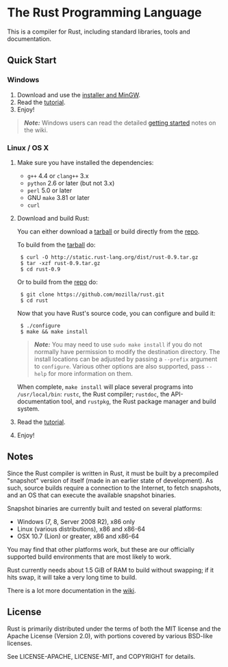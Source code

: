 # The Rust Programming Language

This is a compiler for Rust, including standard libraries, tools and
documentation.

## Quick Start

### Windows

1. Download and use the [installer and MinGW][win-wiki].
2. Read the [tutorial].
2. Enjoy!

> ***Note:*** Windows users can read the detailed
> [getting started][wiki-start] notes on the wiki.

[tutorial]: http://static.rust-lang.org/doc/tutorial.html
[wiki-start]: https://github.com/mozilla/rust/wiki/Note-getting-started-developing-Rust
[win-wiki]: https://github.com/mozilla/rust/wiki/Using-Rust-on-Windows

### Linux / OS X

1. Make sure you have installed the dependencies:
    * `g++` 4.4 or `clang++` 3.x
    * `python` 2.6 or later (but not 3.x)
    * `perl` 5.0 or later
    * GNU `make` 3.81 or later
    * `curl`
2. Download and build Rust:

    You can either download a [tarball] or build directly from the [repo].

    To build from the [tarball] do:

        $ curl -O http://static.rust-lang.org/dist/rust-0.9.tar.gz
        $ tar -xzf rust-0.9.tar.gz
        $ cd rust-0.9

    Or to build from the [repo] do:

        $ git clone https://github.com/mozilla/rust.git
        $ cd rust

    Now that you have Rust's source code, you can configure and build it:

        $ ./configure
        $ make && make install

    > ***Note:*** You may need to use `sudo make install` if you do not normally have
    > permission to modify the destination directory. The install locations can
    > be adjusted by passing a `--prefix` argument to `configure`. Various other
    > options are also supported, pass `--help` for more information on them.

    When complete, `make install` will place several programs into
    `/usr/local/bin`: `rustc`, the Rust compiler; `rustdoc`, the
    API-documentation tool, and `rustpkg`, the Rust package manager and build
    system.
3. Read the [tutorial].
4. Enjoy!

[repo]: https://github.com/mozilla/rust
[tarball]: http://static.rust-lang.org/dist/rust-0.9.tar.gz
[tutorial]: http://static.rust-lang.org/doc/0.9/tutorial.html

## Notes

Since the Rust compiler is written in Rust, it must be built by a
precompiled "snapshot" version of itself (made in an earlier state of
development). As such, source builds require a connection to the Internet, to
fetch snapshots, and an OS that can execute the available snapshot binaries.

Snapshot binaries are currently built and tested on several platforms:

* Windows (7, 8, Server 2008 R2), x86 only
* Linux (various distributions), x86 and x86-64
* OSX 10.7 (Lion) or greater, x86 and x86-64

You may find that other platforms work, but these are our officially
supported build environments that are most likely to work.

Rust currently needs about 1.5 GiB of RAM to build without swapping; if it hits
swap, it will take a very long time to build.

There is a lot more documentation in the [wiki].

[wiki]: https://github.com/mozilla/rust/wiki

## License

Rust is primarily distributed under the terms of both the MIT license
and the Apache License (Version 2.0), with portions covered by various
BSD-like licenses.

See LICENSE-APACHE, LICENSE-MIT, and COPYRIGHT for details.
